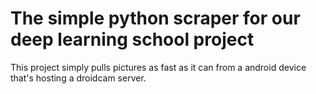 # The simple python scraper for our deep learning school project


This project simply pulls pictures as fast as it can from a android device that's hosting a droidcam server.